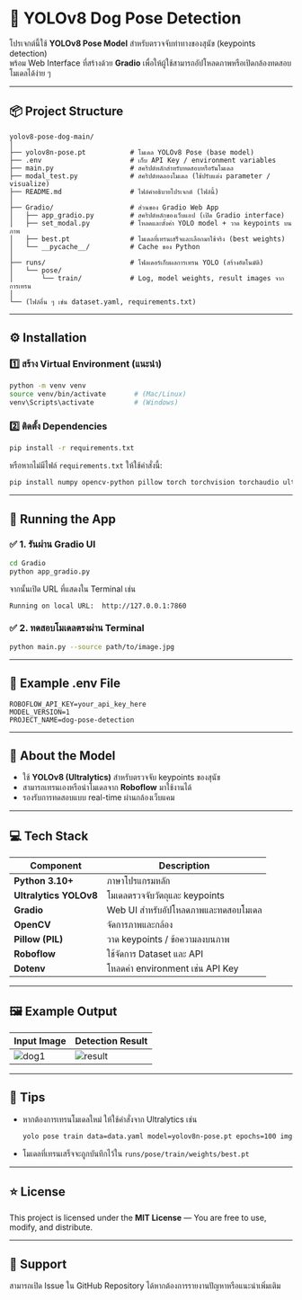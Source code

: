 # 🐶 YOLOv8 Dog Pose Detection

โปรเจกต์นี้ใช้ **YOLOv8 Pose Model** สำหรับตรวจจับท่าทางของสุนัข (keypoints detection)  
พร้อม Web Interface ที่สร้างด้วย **Gradio** เพื่อให้ผู้ใช้สามารถอัปโหลดภาพหรือเปิดกล้องทดสอบโมเดลได้ง่าย ๆ  

---

## 📦 Project Structure

```
yolov8-pose-dog-main/
│
├── yolov8n-pose.pt           # โมเดล YOLOv8 Pose (base model)
├── .env                      # เก็บ API Key / environment variables
├── main.py                   # สคริปต์หลักสำหรับทดสอบหรือรันโมเดล
├── modal_test.py             # สคริปต์ทดลองโมเดล (ใช้ปรับแต่ง parameter / visualize)
├── README.md                 # ไฟล์คำอธิบายโปรเจกต์ (ไฟล์นี้)
│
├── Gradio/                   # ส่วนของ Gradio Web App
│   ├── app_gradio.py         # สคริปต์หลักของเว็บแอป (เปิด Gradio interface)
│   ├── set_modal.py          # โหลดและตั้งค่า YOLO model + วาด keypoints บนภาพ
│   ├── best.pt               # โมเดลที่เทรนเสร็จและเลือกมาใช้จริง (best weights)
│   └── __pycache__/          # Cache ของ Python
│
├── runs/                     # โฟลเดอร์เก็บผลการเทรน YOLO (สร้างอัตโนมัติ)
│   └── pose/
│       └── train/            # Log, model weights, result images จากการเทรน
│
└── (ไฟล์อื่น ๆ เช่น dataset.yaml, requirements.txt)
```

---

## ⚙️ Installation

### 1️⃣ สร้าง Virtual Environment (แนะนำ)
```bash
python -m venv venv
source venv/bin/activate       # (Mac/Linux)
venv\Scripts\activate          # (Windows)
```

### 2️⃣ ติดตั้ง Dependencies
```bash
pip install -r requirements.txt
```
หรือหากไม่มีไฟล์ `requirements.txt` ให้ใช้คำสั่งนี้:
```bash
pip install numpy opencv-python pillow torch torchvision torchaudio ultralytics roboflow gradio python-dotenv
```

---

## 🚀 Running the App

### ✅ 1. รันผ่าน Gradio UI
```bash
cd Gradio
python app_gradio.py
```
จากนั้นเปิด URL ที่แสดงใน Terminal เช่น  
```
Running on local URL:  http://127.0.0.1:7860
```

### ✅ 2. ทดสอบโมเดลตรงผ่าน Terminal
```bash
python main.py --source path/to/image.jpg
```

---

## 🌱 Example .env File

```env
ROBOFLOW_API_KEY=your_api_key_here
MODEL_VERSION=1
PROJECT_NAME=dog-pose-detection
```

---

## 🧠 About the Model

- ใช้ **YOLOv8 (Ultralytics)** สำหรับตรวจจับ keypoints ของสุนัข  
- สามารถเทรนเองหรือนำโมเดลจาก **Roboflow** มาใช้งานได้  
- รองรับการทดสอบแบบ real-time ผ่านกล้องเว็บแคม  

---

## 💻 Tech Stack

| Component | Description |
|------------|-------------|
| **Python 3.10+** | ภาษาโปรแกรมหลัก |
| **Ultralytics YOLOv8** | โมเดลตรวจจับวัตถุและ keypoints |
| **Gradio** | Web UI สำหรับอัปโหลดภาพและทดสอบโมเดล |
| **OpenCV** | จัดการภาพและกล้อง |
| **Pillow (PIL)** | วาด keypoints / ข้อความลงบนภาพ |
| **Roboflow** | ใช้จัดการ Dataset และ API |
| **Dotenv** | โหลดค่า environment เช่น API Key |

---

## 🖼️ Example Output

| Input Image | Detection Result |
|--------------|------------------|
| ![dog1](https://via.placeholder.com/200x150.png?text=Dog+Image) | ![result](https://via.placeholder.com/200x150.png?text=Pose+Detected) |

---

## 🧩 Tips

- หากต้องการเทรนโมเดลใหม่ ให้ใช้คำสั่งจาก Ultralytics เช่น  
  ```bash
  yolo pose train data=data.yaml model=yolov8n-pose.pt epochs=100 imgsz=640
  ```
- โมเดลที่เทรนเสร็จจะถูกบันทึกไว้ใน `runs/pose/train/weights/best.pt`

---

## ⭐ License

This project is licensed under the **MIT License** — You are free to use, modify, and distribute.

---

## 💬 Support
สามารถเปิด Issue ใน GitHub Repository ได้หากต้องการรายงานปัญหาหรือแนะนำเพิ่มเติม
